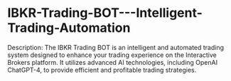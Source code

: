 # IBKR-Trading-BOT---Intelligent-Trading-Automation
Description: The IBKR Trading BOT is an intelligent and automated trading system designed to enhance your trading experience on the Interactive Brokers platform. It utilizes advanced AI technologies, including OpenAI ChatGPT-4, to provide efficient and profitable trading strategies.
